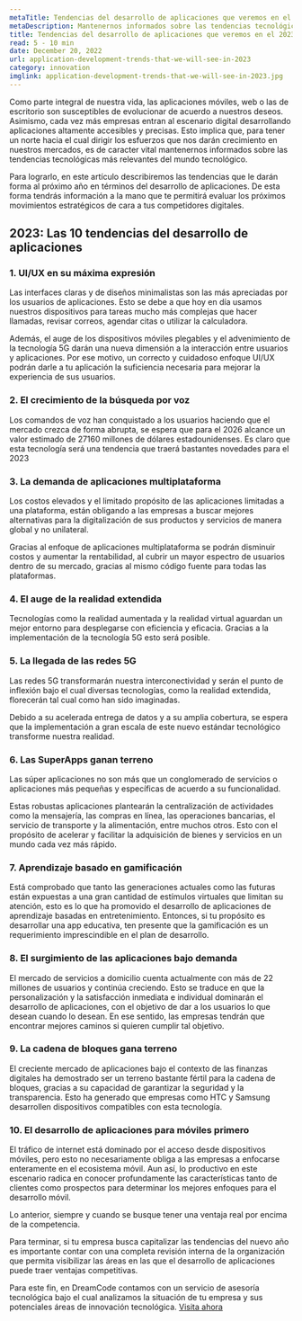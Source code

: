 ```yaml
---
metaTitle: Tendencias del desarrollo de aplicaciones que veremos en el 2023
metaDescription: Mantenernos informados sobre las tendencias tecnológicas más relevantes nos permite trazar una ruta para dirigir los esfuerzos que nos traerán crecimiento en nuestros mercados.
title: Tendencias del desarrollo de aplicaciones que veremos en el 2023
read: 5 - 10 min
date: December 20, 2022
url: application-development-trends-that-we-will-see-in-2023
category: innovation
imglink: application-development-trends-that-we-will-see-in-2023.jpg
---
```


Como parte integral de nuestra vida, las aplicaciones móviles, web o las de escritorio son susceptibles de evolucionar de acuerdo a nuestros deseos. Asimismo, cada vez más empresas entran al escenario digital desarrollando aplicaciones altamente accesibles y precisas. Esto implica que, para tener un norte hacia el cual dirigir los esfuerzos que nos darán crecimiento en nuestros mercados, es de caracter vital mantenernos informados sobre las tendencias tecnológicas más relevantes del mundo tecnológico.

Para lograrlo, en este artículo describiremos las tendencias que le darán forma al próximo año en términos del desarrollo de aplicaciones. De esta forma tendrás información a la mano que te permitirá evaluar los próximos movimientos estratégicos de cara a tus competidores digitales.

## 2023: Las 10 tendencias del desarrollo de aplicaciones

### 1. UI/UX en su máxima expresión

Las interfaces claras y de diseños minimalistas son las más apreciadas por los usuarios de aplicaciones. Esto se debe a que hoy en día usamos nuestros dispositivos para tareas mucho más complejas que hacer llamadas, revisar correos, agendar citas o utilizar la calculadora.

Además, el auge de los dispositivos móviles plegables y el advenimiento de la tecnología 5G darán una nueva dimensión a la interacción entre usuarios y aplicaciones. Por ese motivo, un correcto y cuidadoso enfoque UI/UX podrán darle a tu aplicación la suficiencia necesaria para mejorar la experiencia de sus usuarios.

### 2. El crecimiento de la búsqueda por voz

Los comandos de voz han conquistado a los usuarios haciendo que el mercado crezca de forma abrupta, se espera que para el 2026 alcance un valor estimado de 27160 millones de dólares estadounidenses. Es claro que esta tecnología será una tendencia que traerá bastantes novedades para el 2023

### 3. La demanda de aplicaciones multiplataforma

Los costos elevados y el limitado propósito de las aplicaciones limitadas a una plataforma, están obligando a las empresas a buscar mejores alternativas para la digitalización de sus productos y servicios de manera global y no unilateral.

Gracias al enfoque de aplicaciones multiplataforma se podrán disminuir costos y aumentar la rentabilidad, al cubrir un mayor espectro de usuarios dentro de su mercado, gracias al mismo código fuente para todas las plataformas.

### 4. El auge de la realidad extendida

Tecnologías como la realidad aumentada y la realidad virtual aguardan un mejor entorno para desplegarse con eficiencia y eficacia. Gracias a la implementación de la tecnología 5G esto será posible.

### 5. La llegada de las redes 5G

Las redes 5G transformarán nuestra interconectividad y serán el punto de inflexión bajo el cual diversas tecnologías, como la realidad extendida, florecerán tal cual como han sido imaginadas.

Debido a su acelerada entrega de datos y a su amplia cobertura, se espera que la implementación a gran escala de este nuevo estándar tecnológico transforme nuestra realidad.

### 6. Las SuperApps ganan terreno

Las súper aplicaciones no son más que un conglomerado de servicios o aplicaciones más pequeñas y específicas de acuerdo a su funcionalidad.

Estas robustas aplicaciones plantearán la centralización de actividades como la mensajería, las compras en línea, las operaciones bancarias, el servicio de transporte y la alimentación, entre muchos otros. Esto con el propósito de acelerar y facilitar la adquisición de bienes y servicios en un mundo cada vez más rápido.

### 7. Aprendizaje basado en gamificación

Está comprobado que tanto las generaciones actuales como las futuras están expuestas a una gran cantidad de estímulos virtuales que limitan su atención, esto es lo que ha promovido el desarrollo de aplicaciones de aprendizaje basadas en entretenimiento. Entonces, si tu propósito es desarrollar una app educativa, ten presente que la gamificación es un requerimiento imprescindible en el plan de desarrollo.

### 8. El surgimiento de las aplicaciones bajo demanda

El mercado de servicios a domicilio cuenta actualmente con más de 22 millones de usuarios y continúa creciendo. Esto se traduce en que la personalización y la satisfacción inmediata e individual dominarán el desarrollo de aplicaciones, con el objetivo de dar a los usuarios lo que desean cuando lo desean. En ese sentido, las empresas tendrán que encontrar mejores caminos si quieren cumplir tal objetivo.

### 9. La cadena de bloques gana terreno

El creciente mercado de aplicaciones bajo el contexto de las finanzas digitales ha demostrado ser un terreno bastante fértil para la cadena de bloques, gracias a su capacidad de garantizar la seguridad y la transparencia. Esto ha generado que empresas como HTC y Samsung desarrollen dispositivos compatibles con esta tecnología.

### 10. El desarrollo de aplicaciones para móviles primero

El tráfico de internet está dominado por el acceso desde dispositivos móviles, pero esto no necesariamente obliga a las empresas a enfocarse enteramente en el ecosistema móvil. Aun así, lo productivo en este escenario radica en conocer profundamente las características tanto de clientes como prospectos para determinar los mejores enfoques para el desarrollo móvil.

Lo anterior, siempre y cuando se busque tener una ventaja real por encima de la competencia.

Para terminar, si tu empresa busca capitalizar las tendencias del nuevo año es importante contar con una completa revisión interna de la organización que permita visibilizar las áreas en las que el desarrollo de aplicaciones puede traer ventajas competitivas.

Para este fin, en DreamCode contamos con un servicio de asesoría tecnológica bajo el cual analizamos la situación de tu empresa y sus potenciales áreas de innovación tecnológica. [Visita ahora](https://www.dreamcodesoft.com/services)
